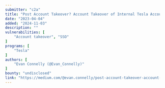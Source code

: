 ```yaml
---
submitter: "c2a"
title: "Post Account Takeover? Account Takeover of Internal Tesla Accounts"
date: "2023-04-04"
added: "2024-11-03"
description: ""
vulnerabilities: [
    "Account takeover", "SSO"
]
programs: [
    "Tesla"
]
authors: [
    "Evan Connelly (@Evan_Connelly)"
]
bounty: "undisclosed"
link: "https://medium.com/@evan.connelly/post-account-takeover-account-takeover-of-internal-tesla-accounts-bc720603e67d"
---
```




